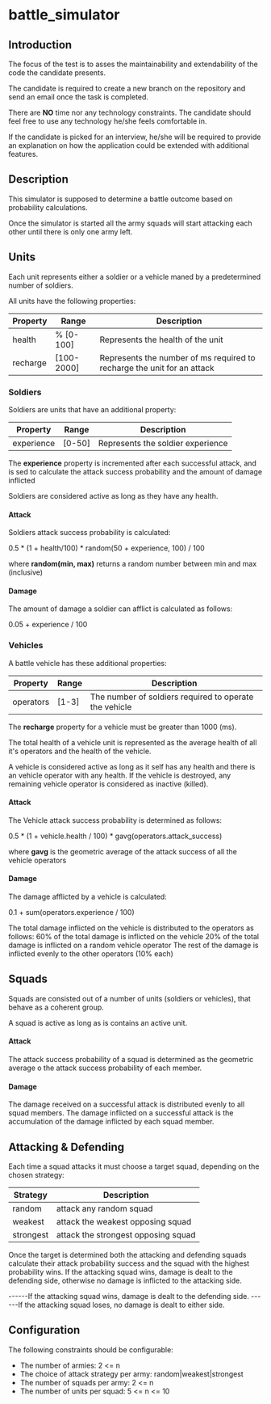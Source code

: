 # battle_simulator

## Introduction

The focus of the test is to asses the maintainability and extendability of the code the candidate presents.

The candidate is required to create a new branch on the repository and send an email once the task is completed.

There are **NO** time nor any technology constraints. The candidate should feel free to use any technology he/she feels comfortable in.

If the candidate is picked for an interview, he/she will be required to provide an explanation on how the application could be extended with additional features.

## Description

This simulator is supposed to determine a battle outcome based on probability calculations.

Once the simulator is started all the army squads will start attacking each other until there is only one army left.


## Units

Each unit represents either a soldier or a vehicle maned by a predetermined number of soldiers.

All units have the following properties:


| Property |     Range    |                             Description                                 |
|----------|--------------|-------------------------------------------------------------------------|
| health   | % \[0-100\]  | Represents the health of the unit                                       |
| recharge | \[100-2000\] | Represents the number of ms required to recharge the unit for an attack |


### Soldiers

Soldiers are units that have an additional property:


|  Property  |   Range  |            Description            |
|------------|----------|-----------------------------------|
| experience | \[0-50\] | Represents the soldier experience |

The **experience**  property is incremented after each successful attack, and is sed to calculate the attack success probability and the amount of damage inflicted

Soldiers are considered active as long as they have any health.

#### Attack

Soldiers attack success probability is calculated:

0.5 * (1 + health/100) * random(50 + experience, 100) / 100

where **random(min, max)** returns a random number between min and max (inclusive)

#### Damage

The amount of damage a soldier can afflict is calculated as follows:

0.05 + experience / 100


### Vehicles

A battle vehicle has these additional properties:


|   Property  |  Range  |                        Description                     |
|-------------|---------|--------------------------------------------------------|
|  operators  | \[1-3\] | The number of soldiers required to operate the vehicle |     

The **recharge** property for a vehicle must be greater than 1000 (ms).

The total health of a vehicle unit is represented as the average health of all it's operators and the health of the vehicle.

A vehicle is considered active as long as it self has any health and there is an vehicle operator with any health.
If the vehicle is destroyed, any remaining vehicle operator is considered as inactive (killed).


#### Attack
The Vehicle attack success probability is determined as follows:

0.5 * (1 + vehicle.health / 100) * gavg(operators.attack_success)

where **gavg** is the geometric average of the attack success of all the vehicle operators

#### Damage

The damage afflicted by a vehicle is calculated:

0.1 + sum(operators.experience / 100)

The total damage inflicted on the vehicle is distributed to the operators as follows:
60% of the total damage is inflicted on the vehicle
20% of the total damage is inflicted on a random vehicle operator
The rest of the damage is inflicted evenly to the other operators (10% each)



## Squads

Squads are consisted out of a number of units (soldiers or vehicles), that behave as a coherent group.

A squad is active as long as is contains an active unit.

#### Attack

The attack success probability of a squad is determined as the geometric average o the attack success probability of each member.

#### Damage

The damage received on a successful attack is distributed evenly to all squad members.
The damage inflicted on a successful attack is the accumulation of the damage inflicted by each squad member.

## Attacking & Defending

Each time a squad attacks it must choose a target squad, depending on the chosen strategy:


| Strategy  |              Description              |
|-----------|---------------------------------------|
| random    | attack any random squad               |
| weakest   | attack the weakest opposing squad     |
| strongest | attack the strongest opposing squad   |

Once the target is determined both the attacking and defending squads calculate their attack probability success and the squad with the highest probability wins.
If the attacking squad wins, damage is dealt to the defending side, otherwise no damage is inflicted to the attacking side.

------If the attacking squad wins, damage is dealt to the defending side.
------If the attacking squad loses, no damage is dealt to either side.


## Configuration

The following constraints should be configurable:

- The number of armies: 2 <= n
- The choice of attack strategy per army: random|weakest|strongest
- The number of squads per army: 2 <= n
- The number of units per squad: 5 <= n <= 10
